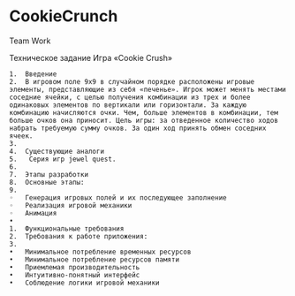 # CookieCrunch
Team Work

Техническое задание
Игра «Cookie Crush»

	1.	Введение
	2.	В игровом поле 9х9 в случайном порядке расположены игровые элементы, представляющие из себя «печенье». Игрок может менять местами соседние ячейки, с целью получения комбинации из трех и более одинаковых элементов по вертикали или горизонтали. За каждую комбинацию начисляются очки. Чем, больше элементов в комбинации, тем больше очков она приносит. Цель игры: за отведенное количество ходов набрать требуемую сумму очков. За один ход принять обмен соседних ячеек.
	3.	
	4.	Существующие аналоги
	5.	 Серия игр jewel quest.
	6.	
	7.	Этапы разработки
	8.	Основные этапы:
	9.	
	◦	Генерация игровых полей и их последующее заполнение
	◦	Реализация игровой механики
	◦	Анимация
	•	
	1.	Функциональные требования
	2.	Требования к работе приложения:
	3.	
	•	Минимальное потребление временных ресурсов 
	•	Минимальное потребление ресурсов памяти
	•	Приемлемая производительность
	•	Интуитивно-понятный интерфейс
	•	Соблюдение логики игровой механики



     

